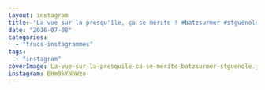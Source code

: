 ```yaml
---
layout: instagram
title: "La vue sur la presqu'île, ça se mérite ! #batzsurmer #stguénolé"
date: "2016-07-08"
categories: 
  - "trucs-instagrammes"
tags: 
  - "instagram"
coverImage: La-vue-sur-la-presquile-ca-se-merite-batzsurmer-stguenole.jpg
instagram: BHm9kYNhWzo
---
```

